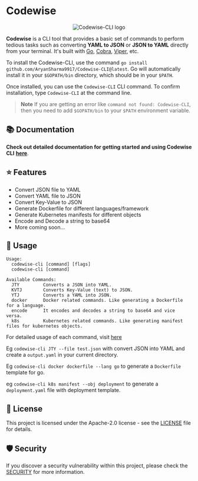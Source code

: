 # Codewise

<div align="center">

![Codewise-CLI logo](https://github.com/AryanSharma9917/Codewise-CLI/assets/72792907/f38f8d06-9533-4de2-b044-494d5fdb0bd9)


</div>

**Codewise** is a CLI tool that provides a basic set of commands to perform tedious tasks such as converting **YAML to JSON** or **JSON to YAML** directly from your terminal. It's built with [Go](https://github.com/golang/go), [Cobra](https://github.com/spf13/cobra), [Viper](https://github.com/spf13/viper), etc.
 
To install the Codewise-CLI, use the command `go install github.com/AryanSharma9917/Codewise-CLI@latest`.
Go will automatically install it in your `$GOPATH/bin` directory, which should be in your `$PATH`.

Once installed, you can use the `Codewise-CLI` CLI command. To confirm installation, type `Codewise-CLI` at the command line.

> **Note** If you are getting an error like `command not found: Codewise-CLI`, then you need to add `$GOPATH/bin` to your `$PATH` environment variable.

## 📚 Documentation

**Check out detailed documentation for getting started and using Codewise CLI** [**here**](https://pkg.go.dev/github.com/aryansharma9917/Codewise-CLI).

## ⭐️ Features

- Convert JSON file to YAML
- Convert YAML file to JSON
- Convert Key-Value to JSON
- Generate Dockerfile for different languages/framework
- Generate Kubernetes manifests for different objects
- Encode and Decode a string to base64
- More coming soon...

## 📝 Usage

```
Usage:
  codewise-cli [command] [flags]
  codewise-cli [command]

Available Commands:
  JTY         Converts a JSON into YAML.
  KVTJ        Converts Key-Value (text) to JSON.
  YTJ         Converts a YAML into JSON.
  docker      Docker related commands. Like generating a Dockerfile for a language.
  encode      It encodes and decodes a string to base64 and vice versa.
  k8s         Kubernetes related commands. Like generating manifest files for kubernetes objects.
```

For detailed usage of each command, visit [here](https://pkg.go.dev/github.com/aryansharma9917/Codewise-CLI)

Eg `codewise-cli JTY --file test.json` with convert JSON into YAML and create a `output.yaml` in your current directory.

Eg `codewise-cli docker dockerfile --lang go` to generate a `Dockerfile` template for go.

eg `codewise-cli k8s manifest --obj deployment` to generate a `deployment.yaml` file with deployment template.

## 📜 License

This project is licensed under the Apache-2.0 license - see the [LICENSE](LICENSE) file for details.

## 🛡 Security

If you discover a security vulnerability within this project, please check the [SECURITY](SECURITY.md) for more information.
